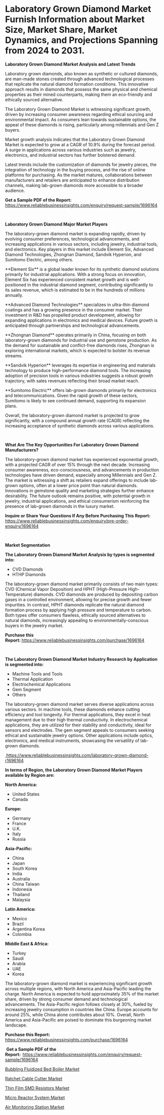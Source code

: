 <p><h1>Laboratory Grown Diamond Market Furnish Information about Market Size, Market Share, Market Dynamics, and Projections Spanning from 2024 to 2031.</h1></p><p><strong>Laboratory Grown Diamond Market Analysis and Latest Trends</strong></p>
<p><p>Laboratory grown diamonds, also known as synthetic or cultured diamonds, are man-made stones created through advanced technological processes that replicate the natural diamond formation conditions. This innovative approach results in diamonds that possess the same physical and chemical properties as their mined counterparts, making them an eco-friendly and ethically sourced alternative.</p><p>The Laboratory Grown Diamond Market is witnessing significant growth, driven by increasing consumer awareness regarding ethical sourcing and environmental impact. As consumers lean towards sustainable options, the appeal of these diamonds is rising, particularly among millennials and Gen Z buyers. </p><p>Market growth analysis indicates that the Laboratory Grown Diamond Market is expected to grow at a CAGR of 10.9% during the forecast period. A surge in applications across various industries such as jewelry, electronics, and industrial sectors has further bolstered demand. </p><p>Latest trends include the customization of diamonds for jewelry pieces, the integration of technology in the buying process, and the rise of online platforms for purchasing. As the market matures, collaborations between manufacturers and retailers are anticipated to enhance distribution channels, making lab-grown diamonds more accessible to a broader audience.</p></p>
<p><strong>Get a Sample PDF of the Report:&nbsp;</strong> <a href="https://www.reliablebusinessinsights.com/enquiry/request-sample/1696164?utm_campaign=1539&utm_medium=2&utm_source=Github&utm_content=ia&utm_term=19102024&utm_id=laboratory-grown-diamond">https://www.reliablebusinessinsights.com/enquiry/request-sample/1696164</a></p>
<p>&nbsp;</p>
<p><strong>Laboratory Grown Diamond Major Market Players</strong></p>
<p><p>The laboratory-grown diamond market is expanding rapidly, driven by evolving consumer preferences, technological advancements, and increasing applications in various sectors, including jewelry, industrial tools, and electronics. Key players in this market include Element Six, Advanced Diamond Technologies, Zhongnan Diamond, Sandvik Hyperion, and Sumitomo Electric, among others.</p><p>**Element Six** is a global leader known for its synthetic diamond solutions primarily for industrial applications. With a strong focus on innovation, Element Six has experienced consistent market growth and is well-positioned in the industrial diamond segment, contributing significantly to its sales revenue, which is estimated to be in the hundreds of millions annually.</p><p>**Advanced Diamond Technologies** specializes in ultra-thin diamond coatings and has a growing presence in the consumer market. Their investment in R&D has propelled product development, allowing for expanding applications in electronics and medical devices. Future growth is anticipated through partnerships and technological advancements.</p><p>**Zhongnan Diamond** operates primarily in China, focusing on both laboratory-grown diamonds for industrial use and gemstone production. As the demand for sustainable and conflict-free diamonds rises, Zhongnan is exploring international markets, which is expected to bolster its revenue streams.</p><p>**Sandvik Hyperion** leverages its expertise in engineering and materials technology to produce high-performance diamond tools. The increasing adoption of precision tools in various industries suggests a robust growth trajectory, with sales revenues reflecting their broad market reach.</p><p>**Sumitomo Electric** offers lab-grown diamonds primarily for electronics and telecommunications. Given the rapid growth of these sectors, Sumitomo is likely to see continued demand, supporting its expansion plans.</p><p>Overall, the laboratory-grown diamond market is projected to grow significantly, with a compound annual growth rate (CAGR) reflecting the increasing acceptance of synthetic diamonds across various applications.</p></p>
<p>&nbsp;</p>
<p><strong>What Are The Key Opportunities For Laboratory Grown Diamond Manufacturers?</strong></p>
<p><p>The laboratory-grown diamond market has experienced exponential growth, with a projected CAGR of over 15% through the next decade. Increasing consumer awareness, eco-consciousness, and advancements in production technologies have driven demand, especially among Millennials and Gen Z. The market is witnessing a shift as retailers expand offerings to include lab-grown options, often at a lower price point than natural diamonds. Innovations in gemstone quality and marketing strategies further enhance desirability. The future outlook remains positive, with potential growth in jewelry, industrial applications, and ethical consumerism reinforcing the presence of lab-grown diamonds in the luxury market.</p></p>
<p><strong>Inquire or Share Your Questions If Any Before Purchasing This Report:</strong> <a href="https://www.reliablebusinessinsights.com/enquiry/pre-order-enquiry/1696164?utm_campaign=1539&utm_medium=2&utm_source=Github&utm_content=ia&utm_term=19102024&utm_id=laboratory-grown-diamond">https://www.reliablebusinessinsights.com/enquiry/pre-order-enquiry/1696164</a></p>
<p>&nbsp;</p>
<p><strong>Market Segmentation</strong></p>
<p><strong>The Laboratory Grown Diamond Market Analysis by types is segmented into:</strong></p>
<p><ul><li>CVD Diamonds</li><li>HTHP Diamonds</li></ul></p>
<p><p>The laboratory-grown diamond market primarily consists of two main types: CVD (Chemical Vapor Deposition) and HPHT (High-Pressure High-Temperature) diamonds. CVD diamonds are produced by depositing carbon gases in a controlled environment, allowing for precise growth and fewer impurities. In contrast, HPHT diamonds replicate the natural diamond formation process by applying high pressure and temperature to carbon. Both types offer consumers flawless, ethically sourced alternatives to natural diamonds, increasingly appealing to environmentally-conscious buyers in the jewelry market.</p></p>
<p><strong>Purchase this Report:&nbsp;</strong><a href="https://www.reliablebusinessinsights.com/purchase/1696164?utm_campaign=1539&utm_medium=2&utm_source=Github&utm_content=ia&utm_term=19102024&utm_id=laboratory-grown-diamond">https://www.reliablebusinessinsights.com/purchase/1696164</a></p>
<p>&nbsp;</p>
<p><strong>The Laboratory Grown Diamond Market Industry Research by Application is segmented into:</strong></p>
<p><ul><li>Machine Tools and Tools</li><li>Thermal Application</li><li>Electrochemical Applications</li><li>Gem Segment</li><li>Others</li></ul></p>
<p><p>The laboratory-grown diamond market serves diverse applications across various sectors. In machine tools, these diamonds enhance cutting efficiency and tool longevity. For thermal applications, they excel in heat management due to their high thermal conductivity. In electrochemical applications, they are utilized for their stability and conductivity, ideal for sensors and electrodes. The gem segment appeals to consumers seeking ethical and sustainable jewelry options. Other applications include optics, electronics, and medical instruments, showcasing the versatility of lab-grown diamonds.</p></p>
<p><a href="https://www.reliablebusinessinsights.com/laboratory-grown-diamond-r1696164?utm_campaign=1539&utm_medium=2&utm_source=Github&utm_content=ia&utm_term=19102024&utm_id=laboratory-grown-diamond">&nbsp;https://www.reliablebusinessinsights.com/laboratory-grown-diamond-r1696164</a></p>
<p><strong>In terms of Region, the Laboratory Grown Diamond Market Players available by Region are:</strong></p>
<p>
    <p> <strong> North America: </strong>
        <ul>
            <li>United States</li>
            <li>Canada</li>
        </ul>
        </p> 
    <p> <strong> Europe: </strong>
        <ul>
            <li>Germany</li>
            <li>France</li>
            <li>U.K.</li>
            <li>Italy</li>
            <li>Russia</li>
        </ul>
        </p> 
    <p> <strong> Asia-Pacific: </strong>
        <ul>
            <li>China</li>
            <li>Japan</li>
            <li>South Korea</li>
            <li>India</li>
            <li>Australia</li>
            <li>China Taiwan</li>
            <li>Indonesia</li>
            <li>Thailand</li>
            <li>Malaysia</li>
        </ul>
        </p> 
    <p> <strong> Latin America: </strong>
        <ul>
            <li>Mexico</li>
            <li>Brazil</li>
            <li>Argentina Korea</li>
            <li>Colombia</li>
        </ul>
        </p> 
    <p> <strong> Middle East & Africa: </strong>
        <ul>
            <li>Turkey</li>
            <li>Saudi</li>
            <li>Arabia</li>
            <li>UAE</li>
            <li>Korea</li>
        </ul>
    </p>
    </p>
<p><p>The laboratory-grown diamond market is experiencing significant growth across multiple regions, with North America and Asia-Pacific leading the charge. North America is expected to hold approximately 35% of the market share, driven by strong consumer demand and technological advancements. The Asia-Pacific region follows closely at 30%, fueled by increasing jewelry consumption in countries like China. Europe accounts for around 25%, while China alone contributes about 10%. Overall, North America and Asia-Pacific are poised to dominate this burgeoning market landscape.</p></p>
<p><strong>Purchase this Report: </strong><a href="https://www.reliablebusinessinsights.com/purchase/1696164?utm_campaign=1539&utm_medium=2&utm_source=Github&utm_content=ia&utm_term=19102024&utm_id=laboratory-grown-diamond">https://www.reliablebusinessinsights.com/purchase/1696164</a></p>
<p>&nbsp;<strong>Get a Sample PDF of the Report:&nbsp;&nbsp;</strong><a href="https://www.reliablebusinessinsights.com/enquiry/request-sample/1696164?utm_campaign=1539&utm_medium=2&utm_source=Github&utm_content=ia&utm_term=19102024&utm_id=laboratory-grown-diamond">https://www.reliablebusinessinsights.com/enquiry/request-sample/1696164</a></p>
<p><strong></strong></p>
<p><p><a href="https://www.linkedin.com/pulse/bubbling-fluidized-bed-boiler-market-global-trends-forecast-hy3jc?utm_campaign=1539&utm_medium=2&utm_source=Github&utm_content=ia&utm_term=19102024&utm_id=laboratory-grown-diamond">Bubbling Fluidized Bed Boiler Market</a></p><p><a href="https://www.linkedin.com/pulse/insights-ratchet-cable-cutter-market-players-size-geographical-c31sc?utm_campaign=1539&utm_medium=2&utm_source=Github&utm_content=ia&utm_term=19102024&utm_id=laboratory-grown-diamond">Ratchet Cable Cutter Market</a></p><p><a href="https://github.com/DianaWilson796/Market-Research-Report-List-1/blob/main/thin-film-smd-resistors-market.md?utm_campaign=1539&utm_medium=2&utm_source=Github&utm_content=ia&utm_term=19102024&utm_id=laboratory-grown-diamond">Thin Film SMD Resistors Market</a></p><p><a href="https://www.linkedin.com/pulse/micro-reactor-system-market-penetration-strategies-untapped-tq94c?utm_campaign=1539&utm_medium=2&utm_source=Github&utm_content=ia&utm_term=19102024&utm_id=laboratory-grown-diamond">Micro Reactor System Market</a></p><p><a href="https://www.linkedin.com/pulse/air-monitoring-station-market-trends-insights-type-application-ugo3c?utm_campaign=1539&utm_medium=2&utm_source=Github&utm_content=ia&utm_term=19102024&utm_id=laboratory-grown-diamond">Air Monitoring Station Market</a></p></p>